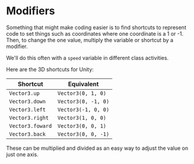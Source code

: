 # Modifiers

Something that might make coding easier is to find shortcuts to represent code to set things such as coordinates where one coordinate is a 1 or -1. Then, to change the one value, multiply the variable or shortcut by a modifier. 

We'll do this often with a `speed` variable in different class activities.

Here are the 3D shortcuts for Unity:

| Shortcut         | Equivalent          |
| ---------------- | ------------------- |
| `Vector3.up`     | `Vector3(0, 1, 0)`  |
| `Vector3.down`   | `Vector3(0, -1, 0)` |
| `Vector3.left`   | `Vector3(-1, 0, 0)` |
| `Vector3.right`  | `Vector3(1, 0, 0)`  |
| `Vector3.foward` | `Vector3(0, 0, 1)`  |
| `Vector3.back`   | `Vector3(0, 0, -1)` |

These can be multiplied and divided as an easy way to adjust the value on just one axis.
